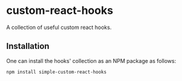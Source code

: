 # custom-react-hooks
A collection of useful custom react hooks.

## Installation
One can install the hooks' collection as an NPM package as follows: 

```
npm install simple-custom-react-hooks
```

